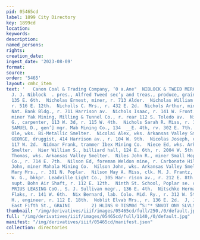 ```yaml
---
pid: 05465cd
label: 1899 City Directory
key: 1899cd
location: 
keywords: 
description: 
named_persons: 
rights: 
creation_date: 
ingest_date: '2023-08-09'
format: 
source: 
order: '5465'
layout: cmhc_item
text: '   Canon Coal & Trading Company, ‘0 a.Ane"  NIBLOCK & TWEED MERCANTILE CO.,
  J. J. Niblock  . pres., Alfred Tweed sec’y and treas., produce, grain and commission,
  135 E. 6th.  Nicholas Ernest, miner, r. 713 Alder.  Nicholas William G., biksmith,
  r. 516 E. 12th.  Nicholls C. Mrs., r. 432 E. 2d.  Nichols Arthur, mining, American
  Nat. Bank Bldg., r. 711 Harrison av.  Nichols Isaac, r. 141 W. Front.  Nichols John,
  miner Yak Mining, Milling & Tunnel Co., r. rear 112 S. Toledo av.  Nichols Joseph
  G., carpenter, 113 W. 3d, r. 115 W. 4th.  Nichols Sarah R. Miss, r. 129 W. 8th.  NICHOLSON
  SAMUEL D., gen’] mgr. Mab Mining Co., 134  __E. 4th, rv. 302 E. 7th.  Nickelson
  Ole, wks. Bi-Metallic Smelter.  Nicolai Alex, wks. Arkansas Valley Smelter.  NICOLAI
  GEORGE, druggist, 414 Harrison av., r. 104 W. 9th.  Nicolas Joseph, confectionery,
  117 W. 2d.  Nidmar Frank, trammer Ibex Mining Co.  Niece Ed, wks. Arkansas Valley
  Smelter.  Nier William S., billiard hall, 124 E. 6th, r. 2004 W. 5th.  Nightingale
  Thomas, wks. Arkansas Valley Smelter.  Niles John R., miner Small Hopes Cons. Mining
  Co., r. 714 E. 7th.  Nilson Ed, foreman Weldon mine, r. Carbonate Hill 8. end Alder.  Nilson
  John, miner Mahala Mining Co.  Nilson John, wks. Arkansas Valley Smelter.  Nilson
  Mary Mrs., r. 301 N. Poplar.  Nilson May A. Miss, clk. M. J. Frantz, r. 301 N. Poplar.  NIMERICK
  W. G., bkkpr. Leadville Light Co., 305 Har- rison av., r. 212 E. 8th.  Nimon James,
  supt. Bohn Air Shaft, r. 112 E. 12th.  Ninth St. School, Poplar se. cor. E. 9th.  NISI
  PRIUS LEASING CoO., S. J. Sullivan megr., 136 E. 4th.  Nitschke Herman, tailor Abe
  Flaks, r. 141 W. 6th.  Nix Bernard, lab. Colo. Mid. Ry., r. 312 W. 5th.  Noble Edward
  H., engineer, r. 112 E. 18th.  Noblit Elvab Mrs., r. 136 E. 2d.  J, J. QUINN, 144
  East Fifth St., GRAINI        2) HLINS ® TISM0d “S:"* SNVOT ONY SLVLS3 1V3Y    '
thumbnail: "/img/derivatives/iiif/images/05465cd/full/250,/0/default.jpg"
full: "/img/derivatives/iiif/images/05465cd/full/1140,/0/default.jpg"
manifest: "/img/derivatives/iiif/05465cd/manifest.json"
collection: directories
---
```


